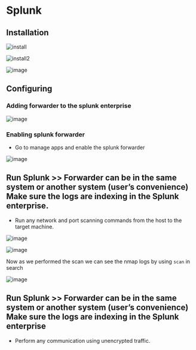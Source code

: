 # Splunk

## Installation

![install](https://github.com/tousif13/Cyber_Security/assets/33444140/45ae140a-51df-4889-a4e9-05ea12cac392)

![install2](https://github.com/tousif13/Cyber_Security/assets/33444140/c8396586-af93-4949-9052-d516b00a237d)

![image](https://github.com/tousif13/Cyber_Security/assets/33444140/9d7defe9-29ad-4e3e-90a5-887a055fd42b)

## Configuring

### Adding forwarder to the splunk enterprise

![image](https://github.com/tousif13/Cyber_Security/assets/33444140/57ba8a50-d28c-4c80-bc53-63645096fb07)

### Enabling splunk forwarder

* Go to manage apps and enable the splunk forwarder

![image](https://github.com/tousif13/Cyber_Security/assets/33444140/bf4f8057-8d7a-4f8c-9a66-d2b21549f74c)

## Run Splunk >> Forwarder can be in the same system or another system (user’s convenience) Make sure the logs are indexing in the Splunk enterprise.

*  Run any network and port scanning commands from the host to the target machine.

![image](https://github.com/tousif13/Cyber_Security/assets/33444140/7c68fea2-ee65-418c-b352-f0a425aa9cb5)

![image](https://github.com/tousif13/Cyber_Security/assets/33444140/f7a344ee-1e36-486d-92d1-c03070ab9cb1)

Now as we performed the scan we can see the nmap logs by using `scan` in search

![image](https://github.com/tousif13/Cyber_Security/assets/33444140/720f1e01-0c26-4b4f-b665-d3eac50a6864)

## Run Splunk >> Forwarder can be in the same system or another system (user’s convenience) Make sure the logs are indexing in the Splunk enterprise

* Perform any communication using unencrypted traffic.

